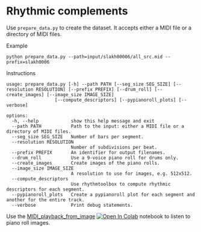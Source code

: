 # Rhythmic complements

Use `prepare_data.py` to create the dataset. It accepts either a MIDI file or a directory of MIDI files.

Example

    python prepare_data.py --path=input/slakh00006/all_src.mid --prefix=slakh0006

Instructions

    usage: prepare_data.py [-h] --path PATH [--seg_size SEG_SIZE] [--resolution RESOLUTION] [--prefix PREFIX] [--drum_roll] [--create_images] [--image_size IMAGE_SIZE]
                      [--compute_descriptors] [--pypianoroll_plots] [--verbose]

    options:
      -h, --help            show this help message and exit
      --path PATH           Path to the input: either a MIDI file or a directory of MIDI files.
      --seg_size SEG_SIZE   Number of bars per segment.
      --resolution RESOLUTION
                            Number of subdivisions per beat.
      --prefix PREFIX       An identifier for output filenames.
      --drum_roll           Use a 9-voice piano roll for drums only.
      --create_images       Create images of the piano rolls.
      --image_size IMAGE_SIZE
                            A resolution to use for images, e.g. 512x512.
      --compute_descriptors
                            Use rhythmtoolbox to compute rhythmic descriptors for each segment.
      --pypianoroll_plots   Create a pypianoroll plot for each segment and another for the entire track.
      --verbose             Print debug statements.


Use the [MIDI_playback_from_image](https://colab.research.google.com/drive/1okATUg3TI1CsyKi1OUsQTt8FB28XfIm1?usp=sharing) [![Open In Colab](https://colab.research.google.com/assets/colab-badge.svg)](https://colab.research.google.com/drive/1okATUg3TI1CsyKi1OUsQTt8FB28XfIm1?usp=sharing)
notebook to listen to piano roll images.
